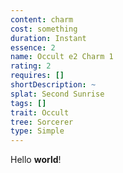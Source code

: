 ```yaml
---
content: charm
cost: something
duration: Instant
essence: 2
name: Occult e2 Charm 1
rating: 2
requires: []
shortDescription: ~
splat: Second Sunrise
tags: []
trait: Occult
tree: Sorcerer
type: Simple
---
```


Hello **world**!
